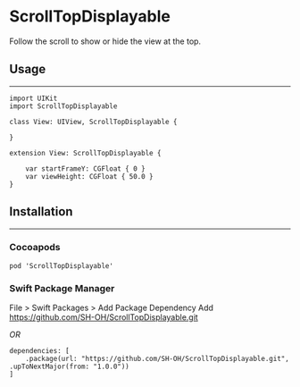 # ScrollTopDisplayable

Follow the scroll to show or hide the view at the top.

## Usage
***

```
import UIKit
import ScrollTopDisplayable

class View: UIView, ScrollTopDisplayable {

}

extension View: ScrollTopDisplayable {

    var startFrameY: CGFloat { 0 }
    var viewHeight: CGFloat { 50.0 }
}

```


## Installation
***

### Cocoapods

```
pod 'ScrollTopDisplayable'
```

### Swift Package Manager

File > Swift Packages > Add Package Dependency
Add https://github.com/SH-OH/ScrollTopDisplayable.git

*OR*

```
dependencies: [
    .package(url: "https://github.com/SH-OH/ScrollTopDisplayable.git", .upToNextMajor(from: "1.0.0"))
]
```
